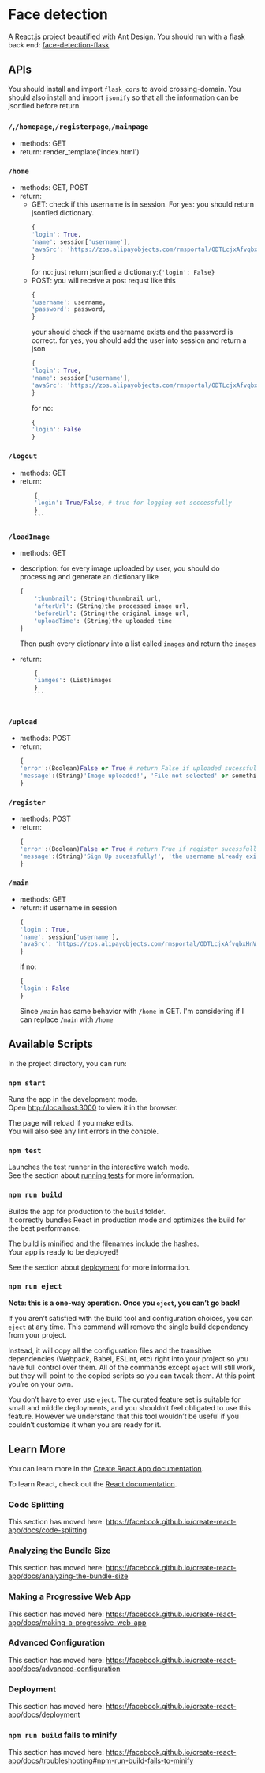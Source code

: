 # Face detection
A React.js project beautified with Ant Design. You should run with a flask back end: [face-detection-flask](https://github.com/Combo819/face-detection-flask)

## APIs
You should install and import `flask_cors` to avoid crossing-domain. You should also install and import `jsonify` so that all the information can be jsonfied before return.
### `/`,`/homepage`,`/registerpage`,`/mainpage`
+ methods: GET
+ return: render_template('index.html')

### `/home`
+ methods: GET, POST
+ return: 
    - GET: check if this username is in session. For yes: you should return jsonfied dictionary.
        ```python
        {
        'login': True,
        'name': session['username'], 
        'avaSrc': 'https://zos.alipayobjects.com/rmsportal/ODTLcjxAfvqbxHnVXCYX.png'
        }
        ```
        for no: just return jsonfied a dictionary:`{'login': False}`
    - POST: you will receive a post requst like this
        ```python
        { 
        'username': username,
        'password': password, 
        }
        ```
        your should check if the username exists and the password is correct. for yes, you should add the user into session and return a json
        ```python
        { 
        'login': True,
        'name': session['username'], 
        'avaSrc': 'https://zos.alipayobjects.com/rmsportal/ODTLcjxAfvqbxHnVXCYX.png'
        }
        ```
        for no:
        ```python
        { 
        'login': False
        }
        ```
### `/logout`
+ methods: GET
+ return:  
    ```python
        {
        'login': True/False, # true for logging out seccessfully
        }
        ```

### `/loadImage`
+ methods: GET
+ description: for every image uploaded by user, you should do processing and generate an dictionary like 
    ```python
    {
        'thumbnail': (String)thunmbnail url,
        'afterUrl': (String)the processed image url,
        'beforeUrl': (String)the original image url,
        'uploadTime': (String)the uploaded time
    }
    ```
    Then push every dictionary into a list called `images` and return the `images`

+ return:  
    ```python
        {
        'iamges': (List)images
        }
        ```
        
### `/upload`
+ methods: POST
+ return:
     ```python
     {
     'error':(Boolean)False or True # return False if uploaded sucessfully
     'message':(String)'Image uploaded!', 'File not selected' or something like this
     }
     ```
 
 ### `/register`
 + methods: POST
 + return:
     ```python
     {
     'error':(Boolean)False or True # return True if register sucessfully
     'message':(String)'Sign Up sucessfully!', 'the username already exists' or something like this
     }
     ```
 ### `/main`
 + methods: GET
 + return: if username in session
    ```python
    { 
    'login': True,
    'name': session['username'], 
    'avaSrc': 'https://zos.alipayobjects.com/rmsportal/ODTLcjxAfvqbxHnVXCYX.png'
    }
    ```
    if no:
    ```python
    {
    'login': False
    }
    ```
    Since `/main` has same behavior with `/home` in GET. I'm considering if I can replace `/main` with `/home`
## Available Scripts

In the project directory, you can run:

### `npm start`

Runs the app in the development mode.<br>
Open [http://localhost:3000](http://localhost:3000) to view it in the browser.

The page will reload if you make edits.<br>
You will also see any lint errors in the console.

### `npm test`

Launches the test runner in the interactive watch mode.<br>
See the section about [running tests](https://facebook.github.io/create-react-app/docs/running-tests) for more information.

### `npm run build`

Builds the app for production to the `build` folder.<br>
It correctly bundles React in production mode and optimizes the build for the best performance.

The build is minified and the filenames include the hashes.<br>
Your app is ready to be deployed!

See the section about [deployment](https://facebook.github.io/create-react-app/docs/deployment) for more information.

### `npm run eject`

**Note: this is a one-way operation. Once you `eject`, you can’t go back!**

If you aren’t satisfied with the build tool and configuration choices, you can `eject` at any time. This command will remove the single build dependency from your project.

Instead, it will copy all the configuration files and the transitive dependencies (Webpack, Babel, ESLint, etc) right into your project so you have full control over them. All of the commands except `eject` will still work, but they will point to the copied scripts so you can tweak them. At this point you’re on your own.

You don’t have to ever use `eject`. The curated feature set is suitable for small and middle deployments, and you shouldn’t feel obligated to use this feature. However we understand that this tool wouldn’t be useful if you couldn’t customize it when you are ready for it.

## Learn More

You can learn more in the [Create React App documentation](https://facebook.github.io/create-react-app/docs/getting-started).

To learn React, check out the [React documentation](https://reactjs.org/).

### Code Splitting

This section has moved here: https://facebook.github.io/create-react-app/docs/code-splitting

### Analyzing the Bundle Size

This section has moved here: https://facebook.github.io/create-react-app/docs/analyzing-the-bundle-size

### Making a Progressive Web App

This section has moved here: https://facebook.github.io/create-react-app/docs/making-a-progressive-web-app

### Advanced Configuration

This section has moved here: https://facebook.github.io/create-react-app/docs/advanced-configuration

### Deployment

This section has moved here: https://facebook.github.io/create-react-app/docs/deployment

### `npm run build` fails to minify

This section has moved here: https://facebook.github.io/create-react-app/docs/troubleshooting#npm-run-build-fails-to-minify
